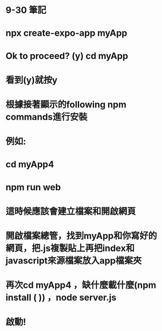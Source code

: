 # 9-30 筆記
# npx create-expo-app myApp

# Ok to proceed? (y) cd myApp

# 看到(y)就按y

# 根據接著顯示的following npm commands進行安裝

# 例如: 

# cd myApp4

# npm run web

# 這時候應該會建立檔案和開啟網頁

# 開啟檔案總管，找到myApp和你寫好的網頁，把.js複製貼上再把index和javascript來源檔案放入app檔案夾

# 再次cd myApp4 ，缺什麼載什麼(npm install (  )) ，node server.js

# 啟動!
